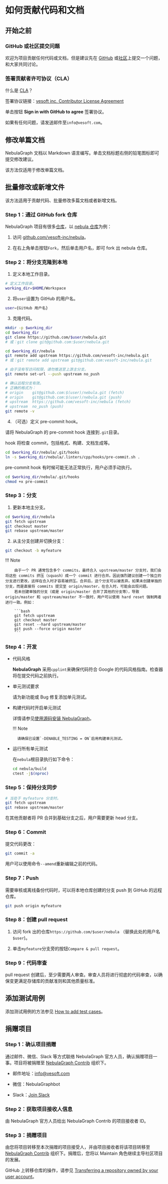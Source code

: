 # 如何贡献代码和文档

## 开始之前

### GitHub 或社区提交问题

欢迎为项目贡献任何代码或文档，但是建议先在 [GitHub](https://github.com/vesoft-inc/nebula) 或[社区](https://discuss.nebula-graph.io/)上提交一个问题，和大家共同讨论。

### 签署贡献者许可协议（CLA）

什么是 [CLA](https://www.apache.org/licenses/contributor-agreements.html)？

签署协议链接：[vesoft inc. Contributor License Agreement](https://cla-assistant.io/vesoft-inc/)

单击按钮 **Sign in with GitHub to agree** 签署协议。

如果有任何问题，请发送邮件至`info@vesoft.com`。

## 修改单篇文档

NebulaGraph 文档以 Markdown 语言编写。单击文档标题右侧的铅笔图标即可提交修改建议。

该方法仅适用于修改单篇文档。

## 批量修改或新增文件

该方法适用于贡献代码、批量修改多篇文档或者新增文档。

### Step 1：通过 GitHub fork 仓库

NebulaGraph 项目有很多[仓库](https://github.com/vesoft-inc)，以 [nebula 仓库](https://github.com/vesoft-inc/nebula)为例：

1. 访问 [github.com/vesoft-inc/nebula](https://github.com/vesoft-inc/nebula)。

2. 在右上角单击按钮`Fork`，然后单击用户名，即可 fork 出 nebula 仓库。

### Step 2：将分支克隆到本地

1. 定义本地工作目录。

  ```bash
  # 定义工作目录。
  working_dir=$HOME/Workspace
  ```

2. 将`user`设置为 GitHub 的用户名。

  ```bash
  user={GitHub 用户名}
  ```

3. 克隆代码。

  ```bash
  mkdir -p $working_dir
  cd $working_dir
  git clone https://github.com/$user/nebula.git
  # 或：git clone git@github.com:$user/nebula.git

  cd $working_dir/nebula
  git remote add upstream https://github.com/vesoft-inc/nebula.git
  # 或：git remote add upstream git@github.com:vesoft-inc/nebula.git

  # 由于没有写访问权限，请勿推送至上游主分支。
  git remote set-url --push upstream no_push

  # 确认远程分支有效。
  # 正确的格式为：
  # origin    git@github.com:$(user)/nebula.git (fetch)
  # origin    git@github.com:$(user)/nebula.git (push)
  # upstream  https://github.com/vesoft-inc/nebula (fetch)
  # upstream  no_push (push)
  git remote -v
  ```

4. （可选）定义 pre-commit hook。

  请将 NebulaGraph 的 pre-commit hook 连接到`.git`目录。

  hook 将检查 commit，包括格式、构建、文档生成等。

  ```bash
  cd $working_dir/nebula/.git/hooks
  ln -s $working_dir/nebula/.linters/cpp/hooks/pre-commit.sh .
  ```

  pre-commit hook 有时候可能无法正常执行，用户必须手动执行。

  ```bash
  cd $working_dir/nebula/.git/hooks
  chmod +x pre-commit
  ```

### Step 3：分支

1. 更新本地主分支。

  ```bash
  cd $working_dir/nebula
  git fetch upstream
  git checkout master
  git rebase upstream/master
  ```

2. 从主分支创建并切换分支：

  ```bash
  git checkout -b myfeature
  ```

  !!! Note

        由于一个 PR 通常包含多个 commits，最终合入 upstream/master 分支时，我们会将这些 commits 挤压（squash）成一个 commit 进行合并。因此强烈建议创建一个独立的分支进行更改，这样在合入时才容易被挤压。合并后，这个分支可以被丢弃。如果未创建单独的分支，而是直接将 commits 提交至 origin/master，在合入时，可能会出现问题。
        若未创建单独的分支（或是 origin/master 合并了其他的分支等），导致 origin/master 和 upstream/master 不一致时，用户可以使用 hard reset 强制两者进行一致。例如：

        ```bash
        git fetch upstream
        git checkout master
        git reset --hard upstream/master
        git push --force origin master
        ```

### Step 4：开发

- 代码风格

  **NebulaGraph** 采用`cpplint`来确保代码符合 Google 的代码风格指南。检查器将在提交代码之前执行。

- 单元测试要求

  请为新功能或 Bug 修复添加单元测试。

- 构建代码时开启单元测试

  详情请参见[使用源码安装 NebulaGraph](../4.deployment-and-installation/2.compile-and-install-nebula-graph/1.install-nebula-graph-by-compiling-the-source-code.md)。

  !!! Note

        请确保已设置`-DENABLE_TESTING = ON`启用构建单元测试。

- 运行所有单元测试

  在`nebula`根目录执行如下命令：

  ```bash
  cd nebula/build
  ctest -j$(nproc)
  ```

### Step 5：保持分支同步

```bash
# 当处于 myfeature 分支时。
git fetch upstream
git rebase upstream/master
```

在其他贡献者将 PR 合并到基础分支之后，用户需要更新 head 分支。

### Step 6：Commit

提交代码更改：

```bash
git commit -a
```

用户可以使用命令`--amend`重新编辑之前的代码。

### Step 7：Push

需要审核或离线备份代码时，可以将本地仓库创建的分支 push 到 GitHub 的远程仓库。

```bash
git push origin myfeature
```

### Step 8：创建 pull request

1. 访问 fork 出的仓库`https://github.com/$user/nebula` （替换此处的用户名`$user`)。

2. 单击`myfeature`分支旁的按钮`Compare & pull request`。

### Step 9：代码审查

pull request 创建后，至少需要两人审查。审查人员将进行彻底的代码审查，以确保变更满足存储库的贡献准则和其他质量标准。

## 添加测试用例

添加测试用例的方法参见 [How to add test cases](https://github.com/vesoft-inc/nebula/blob/master/tests/README.md#how-to-add-test-case)。

## 捐赠项目

### Step 1：确认项目捐赠

通过邮件、微信、Slack 等方式联络 NebulaGraph 官方人员，确认捐赠项目一事。项目将被捐赠至 [NebulaGraph Contrib](https://github.com/nebula-contrib) 组织下。

* 邮件地址：info@vesoft.com

* 微信：NebulaGraphbot

* Slack：[Join Slack](https://join.slack.com/t/nebulagraph/shared_invite/zt-7ybejuqa-NCZBroh~PCh66d9kOQj45g)

### Step 2：获取项目接收人信息

由 NebulaGraph 官方人员给出 NebulaGraph Contrib 的项目接收者 ID。

### Step 3：捐赠项目

由您将项目转移至本次捐赠的项目接受人，并由项目接收者将该项目转移至 [NebulaGraph Contrib](https://github.com/nebula-contrib) 组织下。捐赠后，您将以 Maintain 角色继续主导社区项目的发展。

GitHub 上转移仓库的操作，请参见 [Transferring a repository owned by your user account](https://docs.github.com/en/enterprise-server@3.0/github/administering-a-repository/managing-repository-settings/transferring-a-repository#transferring-a-repository-owned-by-your-user-account)。 
